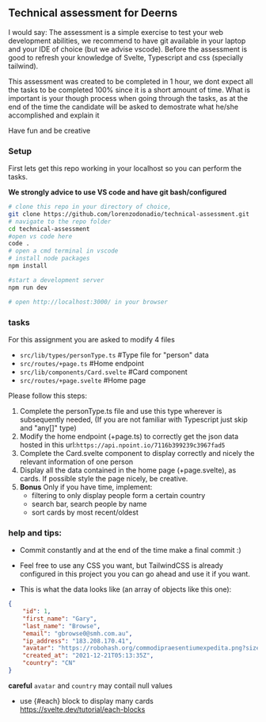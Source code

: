 ## Technical assessment for Deerns

I would say: The assessment is a simple exercise to test your web development abilities, we recommend to have git available in your laptop and your IDE of choice (but we advise vscode). Before the assessment is good to refresh your knowledge of Svelte, Typescript and css (specially tailwind). 


This assessment was created to be completed in 1 hour, we dont expect all the tasks to be completed 100% since it is a short amount of time. What is important is your though process when going through the tasks, as at the end of the time the candidate will be asked to demostrate what he/she accomplished and explain it

Have fun and be creative

### Setup

First lets get this repo working in your localhost so you can perform the tasks.

**We strongly advice to use VS code and have git bash/configured**

```bash
# clone this repo in your directory of choice,
git clone https://github.com/lorenzodonadio/technical-assessment.git
# navigate to the repo folder
cd technical-assessment
#open vs code here
code .
# open a cmd terminal in vscode
# install node packages
npm install

#start a development server
npm run dev

# open http://localhost:3000/ in your browser
```

### tasks

For this assignment you are asked to modify 4 files

- `src/lib/types/personType.ts` #Type file for "person" data
- `src/routes/+page.ts` #Home endpoint
- `src/lib/components/Card.svelte` #Card component
- `src/routes/+page.svelte` #Home page

Please follow this steps:

1. Complete the personType.ts file and use this type wherever is subsequently needed, (If you are not familiar with Typescript just skip and "any[]" type)
2. Modify the home endpoint (+page.ts) to correctly get the json data hosted in this url:`https://api.npoint.io/7116b399239c3967fad5`
3. Complete the Card.svelte component to display correctly and nicely the relevant information of one person
4. Display all the data contained in the home page (+page.svelte), as cards. If possible style the page nicely, be creative.
5. **Bonus** Only if you have time, implement:
   - filtering to only display people form a certain country
   - search bar, search people by name
   - sort cards by most recent/oldest

### help and tips:

- Commit constantly and at the end of the time make a final commit :)

- Feel free to use any CSS you want, but TailwindCSS is already configured in this project you you can go ahead and use it if you want.

- This is what the data looks like (an array of objects like this one):

```json
{
	"id": 1,
	"first_name": "Gary",
	"last_name": "Browse",
	"email": "gbrowse0@smh.com.au",
	"ip_address": "183.208.170.41",
	"avatar": "https://robohash.org/commodipraesentiumexpedita.png?size=50x50&set=set1",
	"created_at": "2021-12-21T05:13:35Z",
	"country": "CN"
}
```

**careful** `avatar` and `country` may contail null values

- use {#each} block to display many cards https://svelte.dev/tutorial/each-blocks

